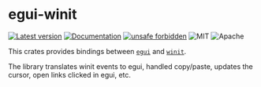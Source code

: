 # egui-winit

[![Latest version](https://img.shields.io/crates/v/egui-winit.svg)](https://crates.io/crates/egui-winit)
[![Documentation](https://docs.rs/egui-winit/badge.svg)](https://docs.rs/egui-winit)
[![unsafe forbidden](https://img.shields.io/badge/unsafe-forbidden-success.svg)](https://github.com/rust-secure-code/safety-dance/)
![MIT](https://img.shields.io/badge/license-MIT-blue.svg)
![Apache](https://img.shields.io/badge/license-Apache-blue.svg)

This crates provides bindings between [`egui`](https://github.com/emilk/egui)
and [`winit`](https://crates.io/crates/winit).

The library translates winit events to egui, handled copy/paste, updates the cursor, open links clicked in egui, etc.
